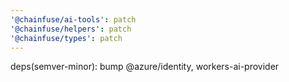 ```yaml
---
'@chainfuse/ai-tools': patch
'@chainfuse/helpers': patch
'@chainfuse/types': patch
---
```


deps(semver-minor): bump @azure/identity, workers-ai-provider
